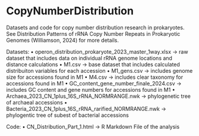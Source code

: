 # CopyNumberDistribution
Datasets and code for copy number distribution research in prokaryotes.  See Distribution Patterns of rRNA Copy Number Repeats in Prokaryotic Genomes (Williamson, 2024) for more details.

Datasets:
• operon_distribution_prokaryote_2023_master_1way.xlsx -> raw dataset that includes data on individual rRNA genome locations and distance calculations
•	M1.csv -> base dataset that includes calculated distribuiton variables for each accession
•	M1_gens.csv -> includes genome size for accessions found in M1
•	M4.csv -> includes clear taxonomy for accessions found in M1
•	GC_content_gene_number_finale_2024.csv -> includes GC content and gene numbers for accessions found in M1
•	Archaea_2023_CN_1plus_16S_rRNA_NORMRANGE.nwk -> phylogenetic tree of archaeal accessions
•	Bacteria_2023_CN_1plus_16S_rRNA_rarified_NORMRANGE.nwk -> phylogentic tree of subest of bacterial accessions

Code:
•	CN_Distribution_Part_1.html -> R Markdown File of the analysis
